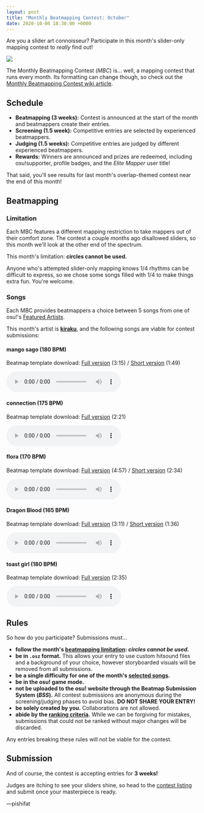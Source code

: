 ```yaml
---
layout: post
title: "Monthly Beatmapping Contest: October"
date: 2020-10-06 18:30:00 +0000
---
```


Are you a slider art connoisseur? Participate in this month's slider-only mapping contest to *really* find out!

![](/wiki/shared/news/banners/monthly-beatmapping-contest.png)

The Monthly Beatmapping Contest (*MBC*) is... well, a mapping contest that runs every month. Its formatting can change though, so check out the [Monthly Beatmapping Contest wiki article](/wiki/Contests/Monthly_Beatmapping_Contest).

## Schedule

- **Beatmapping (3 weeks):** Contest is announced at the start of the month and beatmappers create their entries.
- **Screening (1.5 week):** Competitive entries are selected by experienced beatmappers.
- **Judging (1.5 weeks):** Competitive entries are judged by different experienced beatmappers.
- **Rewards:** Winners are announced and prizes are redeemed, including osu!supporter, profile badges, and the *Elite Mapper* user title!

That said, you'll see results for last month's overlap-themed contest near the end of this month!

## Beatmapping

### <a id="limitation"></a>Limitation

Each MBC features a different mapping restriction to take mappers out of their comfort zone. The contest a couple months ago disallowed sliders, so this month we'll look at the other end of the spectrum.

This month's limitation: **circles cannot be used.**

Anyone who's attempted slider-only mapping knows 1/4 rhythms can be difficult to express, so we chose some songs filled with 1/4 to make things extra fun. You're welcome.

### <a id="songs"></a>Songs

Each MBC provides beatmappers a choice between 5 songs from one of osu!'s [Featured Artists](https://osu.ppy.sh/beatmaps/artists).

This month's artist is [**kiraku**](https://osu.ppy.sh/beatmaps/artists/101), and the following songs are viable for contest submissions:

#### mango sago (180 BPM)

Beatmap template download: [Full version](https://assets.ppy.sh/artists/101/osz/kiraku%20-%20mango%20sago.osz) (3:15) / [Short version](https://assets.ppy.sh/contests/113/osz/kiraku%20-%20mango%20sago.osz) (1:49)

<audio controls>
    <source src="https://assets.ppy.sh/artists/101/previews/2705.mp3" type="audio/mpeg">
</audio>

#### connection (175 BPM)

Beatmap template download: [Full version](https://assets.ppy.sh/artists/101/osz/kiraku%20-%20connection.osz) (2:21)

<audio controls>
    <source src="https://assets.ppy.sh/artists/101/previews/2702.mp3" type="audio/mpeg">
</audio>

#### flora (170 BPM)

Beatmap template download: [Full version](https://assets.ppy.sh/artists/101/osz/kiraku%20-%20flora.osz) (4:57) / [Short version](https://assets.ppy.sh/contests/113/osz/kiraku%20-%20flora.osz) (2:34)

<audio controls>
    <source src="https://assets.ppy.sh/artists/101/previews/2703.mp3" type="audio/mpeg">
</audio>

#### Dragon Blood (165 BPM)

Beatmap template download: [Full version](https://assets.ppy.sh/artists/101/osz/kiraku%20-%20Dragon%20Blood.osz) (3:11) / [Short version](https://assets.ppy.sh/contests/113/osz/kiraku%20-%20Dragon%20Blood.osz) (1:36)

<audio controls>
    <source src="https://assets.ppy.sh/artists/101/previews/2700.mp3" type="audio/mpeg">
</audio>

#### toast girl (180 BPM)

Beatmap template download: [Full version](https://assets.ppy.sh/artists/101/osz/kiraku%20-%20toast.girl.osz) (2:35)

<audio controls>
    <source src="https://assets.ppy.sh/artists/101/previews/2707.mp3" type="audio/mpeg">
</audio>

## Rules

So how do you participate? Submissions must...

- **follow the month's [beatmapping limitation](#limitation): *circles cannot be used.***
- **be in `.osz` format.** This allows your entry to use custom hitsound files and a background of your choice, however storyboarded visuals will be removed from all submissions.
- **be a single difficulty for one of the month's [selected songs](#songs).**
- **be in the osu! game mode.**
- **not be uploaded to the osu! website through the Beatmap Submission System (*BSS*).** All contest submissions are anonymous during the screening/judging phases to avoid bias. **DO NOT SHARE YOUR ENTRY!**
- **be solely created by you.** Collaborations are not allowed.
- **abide by the [ranking criteria](/wiki/Ranking_Criteria).** While we can be forgiving for mistakes, submissions that could not be ranked without major changes will be discarded.

Any entries breaking these rules will not be viable for the contest.

## Submission

And of course, the contest is accepting entries for **3 weeks!**

Judges are itching to see your sliders shine, so head to the [contest listing](https://osu.ppy.sh/community/contests/113) and submit once your masterpiece is ready.

—pishifat
